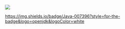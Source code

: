 [<img src="https://img.shields.io/badge/KOTLIN-#7F52FF?style=for-the-badge&logo=코틀린&logoColor=white">
](https://img.shields.io/badge/Kotlin-7F52FF?style=for-the-badge&logo=kotlin&logoColor=white)

https://img.shields.io/badge/Java-007396?style=for-the-badge&logo=openjdk&logoColor=white
